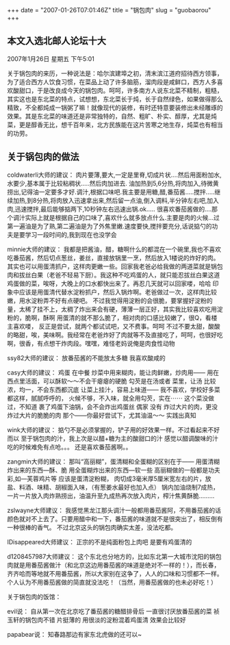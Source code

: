 +++
date = "2007-01-26T07:01:46Z"
title = "锅包肉"
slug = "guobaorou"
+++

## 本文入选北邮人论坛十大

2007年1月26日 星期五 下午5:01

关于锅包肉的来历，一种说法是：哈尔滨建埠之初，清末滨江道府招待西方领事，为了适合西方人饮食习惯，在菜品上动了许多脑筋，溜肉段是咸鲜口，西方人多喜欢酸甜口，于是改良成今天的锅包肉。呵呵，许多南方人说东北菜不精制，粗糙，其实这也是东北菜的特点，试想想，东北菜长于炖，长于自然绿色，如果做得那么精致，不全都炖成一锅粥了嘛！就像现代的装修，有时还特意要装修出未经雕琢的效果。其是东北菜的味道还是非常独特的，自然、粗旷、朴实、醇厚，尤其是炖菜，更是醇香无比，想千百年来，北方民族能在这片苦寒之地生存，炖菜也有相当的功劳。

## 关于锅包肉的做法

coldwaterli大师的建议：
肉片要薄,要大,一定是里脊,切成片状....然后用面粉加水,水要少,基本属于比较粘稠状.....然后肉加进去. 油加热到5,6分热,将肉加入,待微黄捞出,记得油一定要多才好.调汁,根据口味吧.我主要是用糖,醋,番茄酱.....搅拌.....继续加热,到8分热,将肉放入迅速拿出来,然后留一点油,倒入调料,半分钟左右吧,加入肉,迅速搅拌,最后能够掂两下,10秒钟左右迅速出锅.ok..... 
很喜欢番茄酱做的....那个调汁实际上就是根据自己的口味了,喜欢什么就多放点什么.主要是肉的火候...过第一遍油是为了熟,第二遍油是为了外焦里嫩.速度要快,搅拌要充分,话说掂勺的功夫是要学习一段时间的,我到现在也没学会 

minnie大师的建议：
我都是把酱油，醋，糖啊什么的都混在一个碗里,我也不喜欢吃番茄酱，然后切点葱丝，姜丝，直接放锅里一烹，然后放入1楼说的炸好的肉。其实也可以用蛋清抓户，这样肉更嫩一些。回家我老爸必给我做的两道菜就是锅包肉和拔丝白果（老爸不轻易下厨）。我这种不吃鸡蛋的人，就只能忍拔丝白果这道鸡蛋做的菜，唉呀，大晚上的口水都快出来了。再忍几天就可以回家喽，哈哈
印象中应该是用蛋清代替水淀粉抓户，然后入锅炸啊。老爸做过一次，这样肉比较嫩，用水淀粉弄不好有点硬吧。
不过我觉得用淀粉的会很脆，要掌握好淀粉的量，太稀了挂不上，太稠了炸出来会有硬，薄薄一层正好，其实我比较喜欢吃用淀粉的，脆啊，酥啊 
用蛋清的就不那么脆了，相对肉的口感比较嫩了，很Q，看楼主喜欢喽， 
反正是尝试，就两个都试试吧，又不费事。呵呵 
不过不要太甜，酸酸的略甜，唉，美味啊。我经常在老爸炸好了肉就等不及直接吃了，呵呵，也很好吃啊，很香，有点想干炸肉段。嘿嘿，难怪老妈说俺是肉食性动物 

ssy82大师的建议：
放番茄酱的不能放太多糖 
我喜欢酸咸的 

casy大师的建议：
鸡蛋 在中餐 炒菜中用来糊肉，能让肉鲜嫩，炒肉用—— 
用在西点里活面，可以酥软〜〜不会干瘪瘪的硬脆 
勾芡是在汤或者  菜里，让汤 比较浓，均一，不会东西都沉底 
让菜上挂汁，容易上味道—— 
我不喜欢，学校好多菜都这样，腻腻呼呼的， 
火候不够，不入味，就全用勾芡，实在⋯⋯ 
这个菜没做过，不知道 裹了鸡蛋下油锅，会不会炸出鸡蛋丝 
偶家 没有 炸过大片的肉，更没炸过大片的脆脆的肉 
那个——你最好尝试下，尤其油温〜〜 
实践出真知 

wink大师的建议：
掂勺不是必须掌握的，铲子用的好效果一样。不过看起来不好而以 
至于锅包肉的汁，我上次是以醋+糖为主的酸甜口的汁 
感觉以醋调酸味的汁吃的时候难免有点呛。。。 
还是喜欢番茄酱啊。。 

zangmin大师的建议：
那叫“高丽糊”，蛋清糊和全蛋糊的区别在于—— 
用蛋清糊炸出来的东西—酥、脆 
用全蛋糊炸出来的东西—软一些 
高丽糊做的一般都是功夫彩,如—芙蓉鸡片等
应该是蛋清淀粉糊， 
肉切成3毫米厚5厘米宽左右的片，放盐、料酒、味精、胡椒面入味，（有葱姜水最好也加入点） 
锅内加油烧制7成热，一片一片放入肉炸熟捞出，油温升至九成热再次放入肉片，榨汁焦黄酥脆.........

zslwayne大师建议：
我感觉黑龙江那头调汁一般都用番茄酱阿，不用番茄酱的话颜色就对不上去了。只要用醋中和一下，番茄酱的味道就不是很突出了，相反倒有一种很棒的香气。 
不过北京这头的锅包肉确实太差，没法吃都。 

IDisappeared大师建议：
正宗的不是纯面粉包上肉吧   是要有鸡蛋清的 

d1208457987大师建议：
这个东北也分地方的，比如东北第一大城市沈阳的锅包肉就是用番茄酱做汁（和北京这边用番茄酱的味道是绝对不一样的！），而长春，齐齐哈而等地就不用番茄酱，所以大家别在这争了，人人的口味和习惯都不一样。 
个人认为不用番茄酱做的简直就没法吃！（当然，用番茄酱做的也未必好吃！）

关于锅包肉的饭馆：

evil说：
自从第一次在北京吃了番茄酱的糖醋排骨后 
一直很讨厌放番茄酱的菜 
祯玉轩的锅包肉不错 
片挺薄的 
用很淡的淀粉混着鸡蛋清 
效果会比较好 

papabear说：
知春路那边有家东北虎做的还可以~ 
